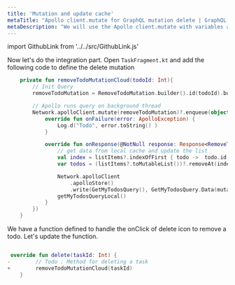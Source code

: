 ```yaml
---
title: 'Mutation and update cache'
metaTitle: "Apollo client.mutate for GraphQL mutation delete | GraphQL Android Apollo Tutorial"
metaDescription: "We will use the Apollo client.mutate with variables as an example to delete existing data and update cache locally using read and write methods of apolloStore."
---
```


import GithubLink from '../../src/GithubLink.js'

Now let's do the integration part. Open `TaskFragment.kt` and add the following code to define the delete mutation

<GithubLink link="https://github.com/hasura/learn-graphql/blob/master/tutorials/mobile/android-apollo/app-final/app/src/main/java/com/hasura/todo/Todo/ui/todos/TaskFragment.kt" text="TaskFragment.kt" />

```kotlin
    private fun removeTodoMutationCloud(todoId: Int){
        // Init Query
        removeTodoMutation = RemoveTodoMutation.builder().id(todoId).build()

        // Apollo runs query on background thread
        Network.apolloClient.mutate(removeTodoMutation)?.enqueue(object : ApolloCall.Callback<RemoveTodoMutation.Data>() {
            override fun onFailure(error: ApolloException) {
                Log.d("Todo", error.toString() )
            }

            override fun onResponse(@NotNull response: Response<RemoveTodoMutation.Data>) {
                // get data from local cache and update the list
                val index = listItems?.indexOfFirst { todo ->  todo.id() == todoId}
                var todos = (listItems?.toMutableList())?.removeAt(index!!)

                Network.apolloClient
                    .apolloStore()
                    .write(GetMyTodosQuery(), GetMyTodosQuery.Data(mutableListOf(todos))).execute()
                getMyTodosQueryLocal()
            }
        })
    }
```

We have a function defined to handle the onClick of delete icon to remove a todo. Let's update the function.

```kotlin

 override fun delete(taskId: Int) {
-        // Todo : Method for deleting a task
+        removeTodoMutationCloud(taskId)
    }

```

